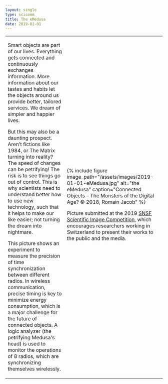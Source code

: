 ```yaml
---
layout: single
type: scicomm
title: The eMedusa
date: 2019-01-01
---
```


<table>
<tr>
<td>
    <p>Smart objects are part of our lives. Everything gets connected and continuously exchanges information. More information about our tastes and habits let the objects around us provide better, tailored services. We dream of simpler and happier lives.
    </p><p>
    But this may also be a daunting prospect. Aren’t fictions like 1984, or The Matrix turning into reality? The speed of changes can be petrifying! The risk is to see things go out of control. This is why scientists need to understand better how to use new technology, such that it helps to make our like easier; not turning the dream into nightmare.
    </p><p>
    This picture shows an experiment to measure the precision of time synchronization between different radios. In wireless communication, precise timing is key to minimize energy consumption, which is a major challenge for the future of connected objects. A logic analyzer (the petrifying Medusa's head) is used to monitor the operations of 8 radios, which are synchronizing themselves wirelessly.
    </p>
</td>
<td>
    {% include figure 
        image_path="/assets/images/2019-01-01-eMedusa.jpg" 
        alt="the eMedusa" 
        caption="Connected Objects – The Monsters of the Digital Age? © 2018, Romain Jacob" %}
    <p>
    Picture submitted at the 2019 <a href="http://www.snf.ch/en/funding/science-communication/image-competition/Pages/default.aspx#">SNSF Scientific Image Competition</a>, which encourages researchers working in Switzerland to present their works to the public and the media.
    </p>
</td>
</tr>
</table>
